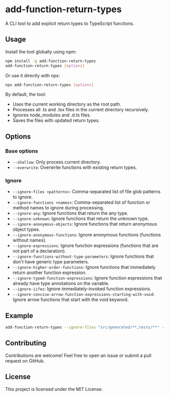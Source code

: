 # add-function-return-types

A CLI tool to add explicit return types to TypeScript functions.

## Usage

Install the tool globally using npm:

```bash
npm install -g add-function-return-types 
add-function-return-types [options]
```

Or use it directly with npx:

```bash
npx add-function-return-types [options]
```

By default, the tool:

- Uses the current working directory as the root path.
- Processes all .ts and .tsx files in the current directory recursively.
- Ignores node_modules and .d.ts files.
- Saves the files with updated return types.

## Options

### Base options

- `--shallow`: Only process current directory.
- `--overwrite`: Overwrite functions with existing return types.

### Ignore

- `--ignore-files <patterns>`: Comma-separated list of file glob patterns to ignore.
- `--ignore-functions <names>`: Comma-separated list of function or method names to ignore during processing.
- `--ignore-any`: Ignore functions that return the any type.
- `--ignore-unknown`: Ignore functions that return the unknown type.
- `--ignore-anonymous-objects`: Ignore functions that return anonymous object types.
- `--ignore-anonymous-functions`: Ignore anonymous functions (functions without names).
- `--ignore-expressions`: Ignore function expressions (functions that are not part of a declaration).
- `--ignore-functions-without-type-parameters`: Ignore functions that don't have generic type parameters.
- `--ignore-higher-order-functions`: Ignore functions that immediately return another function expression.
- `--ignore-typed-function-expressions`: Ignore function expressions that already have type annotations on the variable.
- `--ignore-iifes`: Ignore immediately-invoked function expressions.
- `--ignore-concise-arrow-function-expressions-starting-with-void`: Ignore arrow functions that start with the void keyword.

## Example

```bash
add-function-return-types --ignore-files "src/generated/**,tests/**" --ignore-functions "map,filter"
```

## Contributing

Contributions are welcome! Feel free to open an issue or submit a pull request on GitHub.

## License

This project is licensed under the MIT License.
